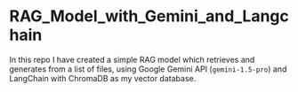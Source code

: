 # RAG_Model_with_Gemini_and_Langchain
In this repo I have created a simple RAG model which retrieves and generates from a list of files, using Google Gemini API (`gemini-1.5-pro`) and LangChain with ChromaDB as my vector database.
